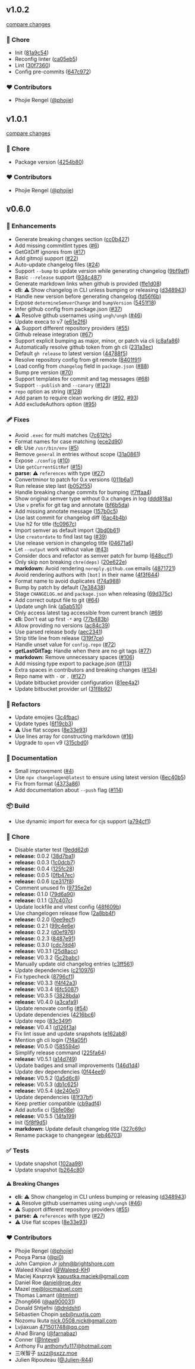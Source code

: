 
## v1.0.2

[compare changes](https://github.com/phojie/changegear/compare/v1.0.1...v1.0.2)

### 🏡 Chore

- Init ([81a9c54](https://github.com/phojie/changegear/commit/81a9c54))
- Reconfig linter ([ca05eb5](https://github.com/phojie/changegear/commit/ca05eb5))
- Lint ([30f7360](https://github.com/phojie/changegear/commit/30f7360))
- Config pre-commits ([647c972](https://github.com/phojie/changegear/commit/647c972))

### ❤️ Contributors

- Phojie Rengel ([@phojie](http://github.com/phojie))

## v1.0.1

[compare changes](https://github.com/phojie/changegear/compare/v0.6.0...v1.0.1)

### 🏡 Chore

- Package version ([4254b80](https://github.com/phojie/changegear/commit/4254b80))

### ❤️ Contributors

- Phojie Rengel ([@phojie](http://github.com/phojie))

## v0.6.0


### 🚀 Enhancements

- Generate breaking changes section ([cc0b427](https://github.com/phojie/changegear/commit/cc0b427))
- Add missing commitlint types ([#6](https://github.com/phojie/changegear/pull/6))
- GetGitDiff ignores from ([#17](https://github.com/phojie/changegear/pull/17))
- Add gitmoji support ([#22](https://github.com/phojie/changegear/pull/22))
- Auto-update changelog files ([#24](https://github.com/phojie/changegear/pull/24))
- Support `--bump` to update version while generating changelog ([9bf9aff](https://github.com/phojie/changegear/commit/9bf9aff))
- Basic `--release` support ([934c487](https://github.com/phojie/changegear/commit/934c487))
- Generate markdown links when github is provided ([ffe1d08](https://github.com/phojie/changegear/commit/ffe1d08))
- **cli:** ⚠️  Show changelog in CLI unless bumping or releasing ([d348943](https://github.com/phojie/changegear/commit/d348943))
- Handle new version before generating changelog ([fd56f6b](https://github.com/phojie/changegear/commit/fd56f6b))
- Expose `determineSemverChange` and `bumpVersion` ([5451f18](https://github.com/phojie/changegear/commit/5451f18))
- Infer github config from package.json ([#37](https://github.com/phojie/changegear/pull/37))
- ⚠️  Resolve github usernames using `ungh/ungh` ([#46](https://github.com/phojie/changegear/pull/46))
- Update execa to v7 ([e61e2f6](https://github.com/phojie/changegear/commit/e61e2f6))
- ⚠️  Support different repository providers ([#55](https://github.com/phojie/changegear/pull/55))
- Github release integration ([#67](https://github.com/phojie/changegear/pull/67))
- Support explicit bumping as major, minor, or patch via cli ([c8afa86](https://github.com/phojie/changegear/commit/c8afa86))
- Automatically resolve github token from gh cli ([231a3ec](https://github.com/phojie/changegear/commit/231a3ec))
- Default `gh release` to latest version ([44788f5](https://github.com/phojie/changegear/commit/44788f5))
- Resolve repository config from git remote ([8401f91](https://github.com/phojie/changegear/commit/8401f91))
- Load config from `changelog` field in `package.json` ([#88](https://github.com/phojie/changegear/pull/88))
- Bump pre version ([#70](https://github.com/phojie/changegear/pull/70))
- Support templates for commit and tag messages ([#68](https://github.com/phojie/changegear/pull/68))
- Support `--publish` and `--canary` ([#123](https://github.com/phojie/changegear/pull/123))
- `repo` option as string ([#128](https://github.com/phojie/changegear/pull/128))
- Add param to require clean working dir ([#92](https://github.com/phojie/changegear/pull/92), [#93](https://github.com/phojie/changegear/pull/93))
- Add excludeAuthors option ([#95](https://github.com/phojie/changegear/pull/95))

### 🩹 Fixes

- Avoid `.exec` for multi matches ([7c612fc](https://github.com/phojie/changegear/commit/7c612fc))
- Format names for case matching ([ece2d90](https://github.com/phojie/changegear/commit/ece2d90))
- **cli:** Use `/usr/bin/env` ([#5](https://github.com/phojie/changegear/pull/5))
- Remove `general` in entries without scope ([31a0861](https://github.com/phojie/changegear/commit/31a0861))
- Expose `./config` ([#10](https://github.com/phojie/changegear/pull/10))
- Use `getCurrentGitRef` ([#15](https://github.com/phojie/changegear/pull/15))
- **parse:** ⚠️  `references` with type ([#27](https://github.com/phojie/changegear/pull/27))
- Convertminor to patch for 0.x versions ([011b6a1](https://github.com/phojie/changegear/commit/011b6a1))
- Run release step last ([b052f55](https://github.com/phojie/changegear/commit/b052f55))
- Handle breaking change commits for bumping ([f7ffaa4](https://github.com/phojie/changegear/commit/f7ffaa4))
- Show original semver type without 0.x changes in log ([ddd818a](https://github.com/phojie/changegear/commit/ddd818a))
- Use `v` prefix for git tag and annotate ([bf6b5da](https://github.com/phojie/changegear/commit/bf6b5da))
- Add missing annotate message ([157b0c5](https://github.com/phojie/changegear/commit/157b0c5))
- Use last commit for changelog diff ([6ac4b4b](https://github.com/phojie/changegear/commit/6ac4b4b))
- Use h2 for title ([fc0967c](https://github.com/phojie/changegear/commit/fc0967c))
- Import semver as default import ([3bd0b61](https://github.com/phojie/changegear/commit/3bd0b61))
- Use `creatordate` to find last tag ([#39](https://github.com/phojie/changegear/pull/39))
- Use release version in changelog title ([04671a6](https://github.com/phojie/changegear/commit/04671a6))
- Let `--output` work without value ([#43](https://github.com/phojie/changegear/pull/43))
- Consider docs and refactor as semver patch for bump ([648ccf1](https://github.com/phojie/changegear/commit/648ccf1))
- Only skip non breaking `chre(deps)` ([20e622e](https://github.com/phojie/changegear/commit/20e622e))
- **markdown:** Avoid rendering `noreply.github.com` emails ([4871721](https://github.com/phojie/changegear/commit/4871721))
- Avoid rendering authors with `[bot]` in their name ([4f3f644](https://github.com/phojie/changegear/commit/4f3f644))
- Format name to avoid duplicates ([f74a988](https://github.com/phojie/changegear/commit/f74a988))
- Bump by patch by default ([7e38438](https://github.com/phojie/changegear/commit/7e38438))
- Stage `CHANGELOG.md` and `package.json` when releasing ([69d375c](https://github.com/phojie/changegear/commit/69d375c))
- Add correct output file to git ([#64](https://github.com/phojie/changegear/pull/64))
- Update ungh link ([a5ab510](https://github.com/phojie/changegear/commit/a5ab510))
- Only access latest tag accessible from current branch ([#69](https://github.com/phojie/changegear/pull/69))
- **cli:** Don't eat up first `-*` arg ([77b483b](https://github.com/phojie/changegear/commit/77b483b))
- Allow providing no versions ([ac84c39](https://github.com/phojie/changegear/commit/ac84c39))
- Use parsed release body ([aec2341](https://github.com/phojie/changegear/commit/aec2341))
- Strip title line from release ([319f7ce](https://github.com/phojie/changegear/commit/319f7ce))
- Handle unset value for `config.repo` ([#72](https://github.com/phojie/changegear/pull/72))
- **getLastGitTag:** Handle when there are no git tags ([#77](https://github.com/phojie/changegear/pull/77))
- **markdown:** Remove unnecessary spaces ([#106](https://github.com/phojie/changegear/pull/106))
- Add missing type export to package.json ([#113](https://github.com/phojie/changegear/pull/113))
- Extra spaces in contributors and breaking changes ([#134](https://github.com/phojie/changegear/pull/134))
- Repo name with `-` or `.` ([#127](https://github.com/phojie/changegear/pull/127))
- Update bitbucket provider configuration ([81ee4a2](https://github.com/phojie/changegear/commit/81ee4a2))
- Update bitbucket provider url ([31f8b92](https://github.com/phojie/changegear/commit/31f8b92))

### 💅 Refactors

- Update emojies ([3c4fbac](https://github.com/phojie/changegear/commit/3c4fbac))
- Update types ([6f19cb3](https://github.com/phojie/changegear/commit/6f19cb3))
- ⚠️  Use flat scopes ([8e33e93](https://github.com/phojie/changegear/commit/8e33e93))
- Use lines array for constructing markdown ([#16](https://github.com/phojie/changegear/pull/16))
- Upgrade to `open` v9 ([315cbd0](https://github.com/phojie/changegear/commit/315cbd0))

### 📖 Documentation

- Small improvement ([#4](https://github.com/phojie/changegear/pull/4))
- Use `npx changelogen@latest` to ensure using latest version ([8ec40b5](https://github.com/phojie/changegear/commit/8ec40b5))
- Fix from format ([4373a86](https://github.com/phojie/changegear/commit/4373a86))
- Add documentation about `--push` flag ([#114](https://github.com/phojie/changegear/pull/114))

### 📦 Build

- Use dynamic import for execa for cjs support ([a794cf1](https://github.com/phojie/changegear/commit/a794cf1))

### 🏡 Chore

- Disable starter test ([9edd62d](https://github.com/phojie/changegear/commit/9edd62d))
- **release:** 0.0.2 ([38d7ba1](https://github.com/phojie/changegear/commit/38d7ba1))
- **release:** 0.0.3 ([1c0dcb7](https://github.com/phojie/changegear/commit/1c0dcb7))
- **release:** 0.0.4 ([125fc28](https://github.com/phojie/changegear/commit/125fc28))
- **release:** 0.0.5 ([0fb47ec](https://github.com/phojie/changegear/commit/0fb47ec))
- **release:** 0.0.6 ([ce317f8](https://github.com/phojie/changegear/commit/ce317f8))
- Comment unused fn ([9735e2e](https://github.com/phojie/changegear/commit/9735e2e))
- **release:** 0.1.0 ([79d6a90](https://github.com/phojie/changegear/commit/79d6a90))
- **release:** 0.1.1 ([37c407c](https://github.com/phojie/changegear/commit/37c407c))
- Update lockfile and vitest config ([48f609b](https://github.com/phojie/changegear/commit/48f609b))
- Use changelogen release flow ([2a8bb4f](https://github.com/phojie/changegear/commit/2a8bb4f))
- **release:** 0.2.0 ([0ee9ecf](https://github.com/phojie/changegear/commit/0ee9ecf))
- **release:** 0.2.1 ([99c4e6e](https://github.com/phojie/changegear/commit/99c4e6e))
- **release:** 0.2.2 ([d0ef976](https://github.com/phojie/changegear/commit/d0ef976))
- **release:** 0.2.3 ([8487e91](https://github.com/phojie/changegear/commit/8487e91))
- **release:** 0.3.0 ([cdc7dd4](https://github.com/phojie/changegear/commit/cdc7dd4))
- **release:** V0.3.1 ([25d8acc](https://github.com/phojie/changegear/commit/25d8acc))
- **release:** V0.3.2 ([5c2babc](https://github.com/phojie/changegear/commit/5c2babc))
- Manually update old changelog entries ([c3ff561](https://github.com/phojie/changegear/commit/c3ff561))
- Update dependencies ([c210976](https://github.com/phojie/changegear/commit/c210976))
- Fix typecheck ([8796cf1](https://github.com/phojie/changegear/commit/8796cf1))
- **release:** V0.3.3 ([f4f42a3](https://github.com/phojie/changegear/commit/f4f42a3))
- **release:** V0.3.4 ([6fc5087](https://github.com/phojie/changegear/commit/6fc5087))
- **release:** V0.3.5 ([3828bda](https://github.com/phojie/changegear/commit/3828bda))
- **release:** V0.4.0 ([a3cafa9](https://github.com/phojie/changegear/commit/a3cafa9))
- Update renovate config ([#54](https://github.com/phojie/changegear/pull/54))
- Update dependencies ([4216bc6](https://github.com/phojie/changegear/commit/4216bc6))
- Update repo ([83c349f](https://github.com/phojie/changegear/commit/83c349f))
- **release:** V0.4.1 ([d126f3a](https://github.com/phojie/changegear/commit/d126f3a))
- Fix lint issue and update snapshots ([e162ab8](https://github.com/phojie/changegear/commit/e162ab8))
- Mention gh cli login ([7f4a05f](https://github.com/phojie/changegear/commit/7f4a05f))
- **release:** V0.5.0 ([585594e](https://github.com/phojie/changegear/commit/585594e))
- Simplify release command ([225fa64](https://github.com/phojie/changegear/commit/225fa64))
- **release:** V0.5.1 ([a14d749](https://github.com/phojie/changegear/commit/a14d749))
- Update badges and small improvements ([146d1d4](https://github.com/phojie/changegear/commit/146d1d4))
- Update dev dependencies ([0f44ee9](https://github.com/phojie/changegear/commit/0f44ee9))
- **release:** V0.5.2 ([0a5d6c8](https://github.com/phojie/changegear/commit/0a5d6c8))
- **release:** V0.5.3 ([db1c625](https://github.com/phojie/changegear/commit/db1c625))
- **release:** V0.5.4 ([de240e5](https://github.com/phojie/changegear/commit/de240e5))
- Update dependencies ([81f37bf](https://github.com/phojie/changegear/commit/81f37bf))
- Keep prettier compatible ([cb9adf4](https://github.com/phojie/changegear/commit/cb9adf4))
- Add autofix ci ([5bfe08e](https://github.com/phojie/changegear/commit/5bfe08e))
- **release:** V0.5.5 ([14fa199](https://github.com/phojie/changegear/commit/14fa199))
- Init ([5f8f9d5](https://github.com/phojie/changegear/commit/5f8f9d5))
- **markdown:** Update default changelog title ([327c69c](https://github.com/phojie/changegear/commit/327c69c))
- Rename package to changegear ([eb46703](https://github.com/phojie/changegear/commit/eb46703))

### ✅ Tests

- Update snapshot ([102aa98](https://github.com/phojie/changegear/commit/102aa98))
- Update snapshot ([b264c80](https://github.com/phojie/changegear/commit/b264c80))

#### ⚠️ Breaking Changes

- **cli:** ⚠️  Show changelog in CLI unless bumping or releasing ([d348943](https://github.com/phojie/changegear/commit/d348943))
- ⚠️  Resolve github usernames using `ungh/ungh` ([#46](https://github.com/phojie/changegear/pull/46))
- ⚠️  Support different repository providers ([#55](https://github.com/phojie/changegear/pull/55))
- **parse:** ⚠️  `references` with type ([#27](https://github.com/phojie/changegear/pull/27))
- ⚠️  Use flat scopes ([8e33e93](https://github.com/phojie/changegear/commit/8e33e93))

### ❤️ Contributors

- Phojie Rengel ([@phojie](http://github.com/phojie))
- Pooya Parsa ([@pi0](http://github.com/pi0))
- John Campion Jr <john@brightshore.com>
- Waleed Khaled ([@Waleed-KH](http://github.com/Waleed-KH))
- Maciej Kasprzyk <kapustka.maciek@gmail.com>
- Daniel Roe <daniel@roe.dev>
- Mazel <me@loicmazuel.com>
- Thomas Lamant ([@tmlmt](http://github.com/tmlmt))
- Zhong666 ([@aa900031](http://github.com/aa900031))
- Donald Shtjefni ([@dnldsht](http://github.com/dnldsht))
- Sébastien Chopin <seb@nuxtjs.com>
- Nozomu Ikuta <nick.0508.nick@gmail.com>
- Lvjiaxuan <471501748@qq.com>
- Ahad Birang ([@farnabaz](http://github.com/farnabaz))
- Conner ([@Intevel](http://github.com/Intevel))
- Anthony Fu <anthonyfu117@hotmail.com>
- 三咲智子 <sxzz@sxzz.moe>
- Julien Ripouteau ([@Julien-R44](http://github.com/Julien-R44))

